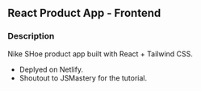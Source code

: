 ## React Product App - Frontend

### Description

Nike SHoe product app built with React + Tailwind CSS.

- Deplyed on Netlify.
- Shoutout to JSMastery for the tutorial.
